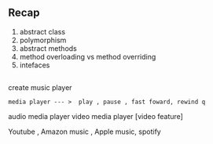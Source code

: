 ## Recap 
1. abstract class 
2. polymorphism 
3. abstract methods 
4. method overloading vs method overriding 
5. intefaces 

## 
create music player 

    media player --- >  play , pause , fast foward, rewind q

audio media player      video media player [video feature]


Youtube  , Amazon music , Apple music, spotify 